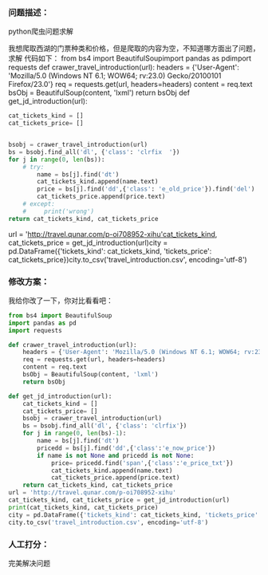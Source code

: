 ### 问题描述：

<p>python爬虫问题求解</p>
我想爬取西湖的门票种类和价格，但是爬取的内容为空，不知道哪方面出了问题，求解
代码如下：
from bs4 import BeautifulSoupimport pandas as pdimport requests
def crawer_travel_introduction(url):    headers = {'User-Agent': 'Mozilla/5.0 (Windows NT 6.1; WOW64; rv:23.0) Gecko/20100101 Firefox/23.0'}    req = requests.get(url, headers=headers)    content = req.text    bsObj = BeautifulSoup(content, 'lxml')    return bsObj
def get_jd_introduction(url):

```python
cat_tickets_kind = []
cat_tickets_price= []


bsobj = crawer_travel_introduction(url)
bs = bsobj.find_all('dl', {'class': 'clrfix  '})
for j in range(0, len(bs)):
    # try:
        name = bs[j].find('dt')
        cat_tickets_kind.append(name.text)
        price = bs[j].find('dd',{'class': 'e_old_price'}).find('del')
        cat_tickets_price.append(price.text)
    # except:
    #     print('wrong')
return cat_tickets_kind, cat_tickets_price

```

url = 'http://travel.qunar.com/p-oi708952-xihu'cat_tickets_kind, cat_tickets_price = get_jd_introduction(url)city = pd.DataFrame({'tickets_kind': cat_tickets_kind, 'tickets_price': cat_tickets_price})city.to_csv('travel_introduction.csv', encoding='utf-8')

### 修改方案：

我给你改了一下，你对比看看吧：

```python
from bs4 import BeautifulSoup
import pandas as pd
import requests

def crawer_travel_introduction(url):
    headers = {'User-Agent': 'Mozilla/5.0 (Windows NT 6.1; WOW64; rv:23.0) Gecko/20100101 Firefox/23.0'}
    req = requests.get(url, headers=headers)
    content = req.text
    bsObj = BeautifulSoup(content, 'lxml')
    return bsObj

def get_jd_introduction(url):
    cat_tickets_kind = []
    cat_tickets_price= []
    bsobj = crawer_travel_introduction(url)
    bs = bsobj.find_all('dl', {'class': 'clrfix'})
    for j in range(0, len(bs)-1):
        name = bs[j].find('dt')
        pricedd = bs[j].find('dd',{'class':'e_now_price'})
        if name is not None and pricedd is not None:
            price= pricedd.find('span',{'class':'e_price_txt'})
            cat_tickets_kind.append(name.text)
            cat_tickets_price.append(price.text)
    return cat_tickets_kind, cat_tickets_price
url = 'http://travel.qunar.com/p-oi708952-xihu'
cat_tickets_kind, cat_tickets_price = get_jd_introduction(url)
print(cat_tickets_kind, cat_tickets_price)
city = pd.DataFrame({'tickets_kind': cat_tickets_kind, 'tickets_price': cat_tickets_price})
city.to_csv('travel_introduction.csv', encoding='utf-8')

```

### 人工打分：

完美解决问题
